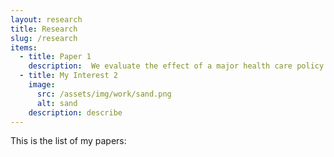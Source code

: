 ```yaml
---
layout: research
title: Research
slug: /research
items:
  - title: Paper 1
    description:  We evaluate the effect of a major health care policy in public hospitals which changed the demand and supply side incentives for c-section procedures in 2014 in Iran, where the c-section rate at the time was 55\%. Following the reform, vaginal delivery became free for patients. The policy also introduced financial incentives to doctors for performing vaginal deliveries and set a cap on their maximum c-section rate. We show that supply side incentives had a major role in the effectiveness of the programme, after which the national rate reduced by 6 percentage points. This reduction was mainly driven by first-birth mothers. The reform also shifted doctors with high c-section rates out of public hospitals . We cannot find any adverse effect on Apgar score, hospitalisation or mortality; however, gestation length and birth weight significantly increased.
  - title: My Interest 2
    image:
      src: /assets/img/work/sand.png
      alt: sand
    description: describe 
---
```


This is the list of my papers:
<br />
<br />
